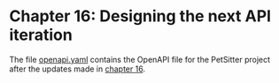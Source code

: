 # Chapter 16: Designing the next API iteration

The file [openapi.yaml](openapi.yaml) contains the OpenAPI file for the PetSitter project after the updates made in [chapter 16](https://livebook.manning.com/book/designing-apis-with-swagger-and-openapi/chapter-16).
